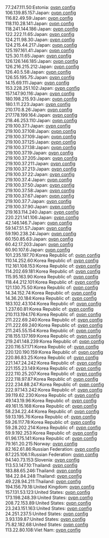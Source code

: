 77.247.111.50:Estonia: [ovpn config](vpn/77_247_111_50.ovpn)  
106.139.85.157:Japan: [ovpn config](vpn/106_139_85_157.ovpn)  
116.82.49.59:Japan: [ovpn config](vpn/116_82_49_59.ovpn)  
118.110.28.141:Japan: [ovpn config](vpn/118_110_28_141.ovpn)  
118.241.144.186:Japan: [ovpn config](vpn/118_241_144_186.ovpn)  
122.222.11.65:Japan: [ovpn config](vpn/122_222_11_65.ovpn)  
124.211.98.30:Japan: [ovpn config](vpn/124_211_98_30.ovpn)  
124.215.44.217:Japan: [ovpn config](vpn/124_215_44_217.ovpn)  
125.197.161.41:Japan: [ovpn config](vpn/125_197_161_41.ovpn)  
125.30.11.65:Japan: [ovpn config](vpn/125_30_11_65.ovpn)  
126.126.146.185:Japan: [ovpn config](vpn/126_126_146_185.ovpn)  
126.216.215.212:Japan: [ovpn config](vpn/126_216_215_212.ovpn)  
126.40.5.58:Japan: [ovpn config](vpn/126_40_5_58.ovpn)  
126.55.195.75:Japan: [ovpn config](vpn/126_55_195_75.ovpn)  
14.15.69.111:Japan: [ovpn config](vpn/14_15_69_111.ovpn)  
153.228.251.102:Japan: [ovpn config](vpn/153_228_251_102.ovpn)  
157.147.90.116:Japan: [ovpn config](vpn/157_147_90_116.ovpn)  
180.198.215.93:Japan: [ovpn config](vpn/180_198_215_93.ovpn)  
180.1.11.223:Japan: [ovpn config](vpn/180_1_11_223.ovpn)  
210.170.8.26:Japan: [ovpn config](vpn/210_170_8_26.ovpn)  
217.178.199.164:Japan: [ovpn config](vpn/217_178_199_164.ovpn)  
218.46.253.110:Japan: [ovpn config](vpn/218_46_253_110.ovpn)  
219.100.37.1:Japan: [ovpn config](vpn/219_100_37_1.ovpn)  
219.100.37.108:Japan: [ovpn config](vpn/219_100_37_108.ovpn)  
219.100.37.109:Japan: [ovpn config](vpn/219_100_37_109.ovpn)  
219.100.37.125:Japan: [ovpn config](vpn/219_100_37_125.ovpn)  
219.100.37.138:Japan: [ovpn config](vpn/219_100_37_138.ovpn)  
219.100.37.19:Japan: [ovpn config](vpn/219_100_37_19.ovpn)  
219.100.37.205:Japan: [ovpn config](vpn/219_100_37_205.ovpn)  
219.100.37.211:Japan: [ovpn config](vpn/219_100_37_211.ovpn)  
219.100.37.213:Japan: [ovpn config](vpn/219_100_37_213.ovpn)  
219.100.37.22:Japan: [ovpn config](vpn/219_100_37_22.ovpn)  
219.100.37.4:Japan: [ovpn config](vpn/219_100_37_4.ovpn)  
219.100.37.50:Japan: [ovpn config](vpn/219_100_37_50.ovpn)  
219.100.37.58:Japan: [ovpn config](vpn/219_100_37_58.ovpn)  
219.100.37.67:Japan: [ovpn config](vpn/219_100_37_67.ovpn)  
219.100.37.7:Japan: [ovpn config](vpn/219_100_37_7.ovpn)  
219.100.37.90:Japan: [ovpn config](vpn/219_100_37_90.ovpn)  
219.163.114.240:Japan: [ovpn config](vpn/219_163_114_240.ovpn)  
220.221.141.106:Japan: [ovpn config](vpn/220_221_141_106.ovpn)  
42.146.146.7:Japan: [ovpn config](vpn/42_146_146_7.ovpn)  
59.147.51.57:Japan: [ovpn config](vpn/59_147_51_57.ovpn)  
59.190.238.24:Japan: [ovpn config](vpn/59_190_238_24.ovpn)  
60.150.85.63:Japan: [ovpn config](vpn/60_150_85_63.ovpn)  
60.42.17.203:Japan: [ovpn config](vpn/60_42_17_203.ovpn)  
60.90.107.6:Japan: [ovpn config](vpn/60_90_107_6.ovpn)  
101.235.197.70:Korea Republic of: [ovpn config](vpn/101_235_197_70.ovpn)  
110.14.252.60:Korea Republic of: [ovpn config](vpn/110_14_252_60.ovpn)  
112.161.108.153:Korea Republic of: [ovpn config](vpn/112_161_108_153.ovpn)  
114.202.69.181:Korea Republic of: [ovpn config](vpn/114_202_69_181.ovpn)  
115.95.163.90:Korea Republic of: [ovpn config](vpn/115_95_163_90.ovpn)  
118.44.212.101:Korea Republic of: [ovpn config](vpn/118_44_212_101.ovpn)  
121.130.75.50:Korea Republic of: [ovpn config](vpn/121_130_75_50.ovpn)  
14.34.152.74:Korea Republic of: [ovpn config](vpn/14_34_152_74.ovpn)  
14.36.20.184:Korea Republic of: [ovpn config](vpn/14_36_20_184.ovpn)  
183.102.43.104:Korea Republic of: [ovpn config](vpn/183_102_43_104.ovpn)  
1.237.60.81:Korea Republic of: [ovpn config](vpn/1_237_60_81.ovpn)  
210.113.194.176:Korea Republic of: [ovpn config](vpn/210_113_194_176.ovpn)  
211.222.69.240:Korea Republic of: [ovpn config](vpn/211_222_69_240.ovpn)  
211.222.69.240:Korea Republic of: [ovpn config](vpn/211_222_69_240.ovpn)  
211.245.55.154:Korea Republic of: [ovpn config](vpn/211_245_55_154.ovpn)  
218.155.137.169:Korea Republic of: [ovpn config](vpn/218_155_137_169.ovpn)  
219.241.148.239:Korea Republic of: [ovpn config](vpn/219_241_148_239.ovpn)  
220.116.57.171:Korea Republic of: [ovpn config](vpn/220_116_57_171.ovpn)  
220.120.190.159:Korea Republic of: [ovpn config](vpn/220_120_190_159.ovpn)  
220.86.83.25:Korea Republic of: [ovpn config](vpn/220_86_83_25.ovpn)  
221.147.24.242:Korea Republic of: [ovpn config](vpn/221_147_24_242.ovpn)  
221.155.23.149:Korea Republic of: [ovpn config](vpn/221_155_23_149.ovpn)  
222.110.25.207:Korea Republic of: [ovpn config](vpn/222_110_25_207.ovpn)  
222.118.97.87:Korea Republic of: [ovpn config](vpn/222_118_97_87.ovpn)  
222.234.88.247:Korea Republic of: [ovpn config](vpn/222_234_88_247.ovpn)  
222.97.143.242:Korea Republic of: [ovpn config](vpn/222_97_143_242.ovpn)  
39.119.62.230:Korea Republic of: [ovpn config](vpn/39_119_62_230.ovpn)  
49.143.19.96:Korea Republic of: [ovpn config](vpn/49_143_19_96.ovpn)  
49.161.15.168:Korea Republic of: [ovpn config](vpn/49_161_15_168.ovpn)  
58.234.22.44:Korea Republic of: [ovpn config](vpn/58_234_22_44.ovpn)  
59.13.195.76:Korea Republic of: [ovpn config](vpn/59_13_195_76.ovpn)  
59.26.117.78:Korea Republic of: [ovpn config](vpn/59_26_117_78.ovpn)  
59.28.202.214:Korea Republic of: [ovpn config](vpn/59_28_202_214.ovpn)  
59.9.192.253:Korea Republic of: [ovpn config](vpn/59_9_192_253.ovpn)  
61.96.175.141:Korea Republic of: [ovpn config](vpn/61_96_175_141.ovpn)  
79.161.20.215:Norway: [ovpn config](vpn/79_161_20_215.ovpn)  
82.162.61.86:Russian Federation: [ovpn config](vpn/82_162_61_86.ovpn)  
87.225.106.1:Russian Federation: [ovpn config](vpn/87_225_106_1.ovpn)  
94.140.73.153:Slovenia: [ovpn config](vpn/94_140_73_153.ovpn)  
113.53.147.10:Thailand: [ovpn config](vpn/113_53_147_10.ovpn)  
183.88.65.246:Thailand: [ovpn config](vpn/183_88_65_246.ovpn)  
184.22.84.248:Thailand: [ovpn config](vpn/184_22_84_248.ovpn)  
49.228.94.211:Thailand: [ovpn config](vpn/49_228_94_211.ovpn)  
194.156.79.18:United Kingdom: [ovpn config](vpn/194_156_79_18.ovpn)  
157.131.53.123:United States: [ovpn config](vpn/157_131_53_123.ovpn)  
173.198.248.39:United States: [ovpn config](vpn/173_198_248_39.ovpn)  
208.72.153.89:United States: [ovpn config](vpn/208_72_153_89.ovpn)  
23.243.151.163:United States: [ovpn config](vpn/23_243_151_163.ovpn)  
24.251.237.5:United States: [ovpn config](vpn/24_251_237_5.ovpn)  
3.93.139.87:United States: [ovpn config](vpn/3_93_139_87.ovpn)  
75.82.182.68:United States: [ovpn config](vpn/75_82_182_68.ovpn)  
113.22.80.108:Viet Nam: [ovpn config](vpn/113_22_80_108.ovpn)  
